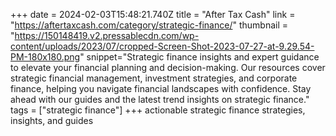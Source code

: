 +++
date = 2024-02-03T15:48:21.740Z
title = "After Tax Cash"
link = "https://aftertaxcash.com/category/strategic-finance/"
thumbnail = "https://150148419.v2.pressablecdn.com/wp-content/uploads/2023/07/cropped-Screen-Shot-2023-07-27-at-9.29.54-PM-180x180.png"
snippet="Strategic finance insights and expert guidance to elevate your financial planning and decision-making. Our resources cover strategic financial management, investment strategies, and corporate finance, helping you navigate financial landscapes with confidence. Stay ahead with our guides and the latest trend insights on strategic finance."
tags = ["strategic finance"]
+++
actionable strategic finance strategies, insights, and guides

